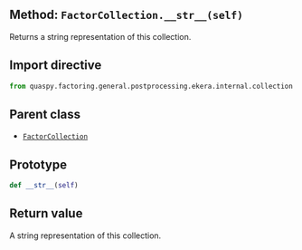 ## Method: <code>FactorCollection.\_\_str\_\_(self)</code>
Returns a string representation of this collection.

## Import directive
```python
from quaspy.factoring.general.postprocessing.ekera.internal.collection import FactorCollection
```

## Parent class
- [<code>FactorCollection</code>](../FactorCollection.md)

## Prototype
```python
def __str__(self)
```

## Return value
A string representation of this collection.

